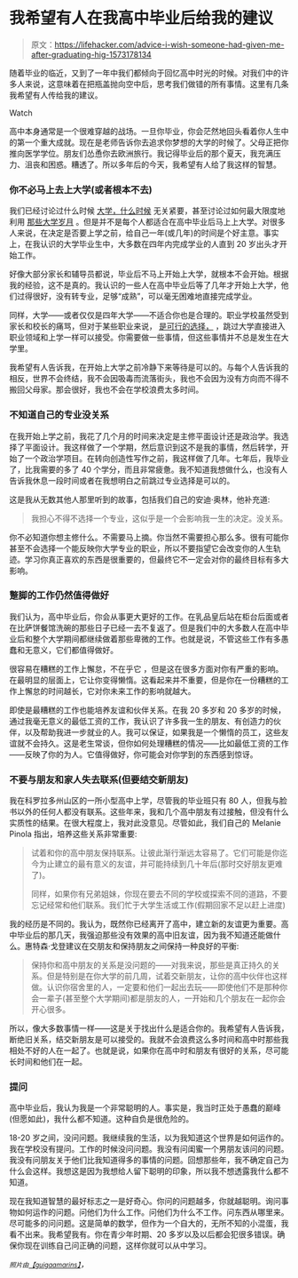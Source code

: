 # 我希望有人在我高中毕业后给我的建议

> 原文：<https://lifehacker.com/advice-i-wish-someone-had-given-me-after-graduating-hig-1573178134>

随着毕业的临近，又到了一年中我们都倾向于回忆高中时光的时候。对我们中的许多人来说，这意味着在把瓶盖抛向空中后，思考我们做错的所有事情。这里有几条我希望有人传给我的建议。

Watch

高中本身通常是一个很难穿越的战场。一旦你毕业，你会茫然地回头看着你人生中的第一个重大成就。现在是老师告诉你去追求你梦想的大学的时候了。父母正把你推向医学学位。朋友们怂恿你去欧洲旅行。我记得毕业后的那个夏天，我充满压力、沮丧和困惑。糟透了。所以多年后的今天，我希望有人给了我这样的智慧。

### 你不必马上去上大学(或者根本不去)

我们已经讨论过什么时候 [大学，什么时候](http://lifehacker.com/how-to-get-by-without-a-college-degree-and-when-you-ne-1120356954) 无关紧要，甚至讨论过如何最大限度地利用 [那些大学岁月](http://lifehacker.com/how-to-make-the-most-of-your-college-years-1275838699) 。但是并不是每个人都适合在高中毕业后马上上大学。对很多人来说，在决定是否要上学之前，给自己一年(或几年)的时间是个好主意。事实上，在我认识的大学毕业生中，大多数在四年内完成学业的人直到 20 岁出头才开始工作。

好像大部分家长和辅导员都说，毕业后不马上开始上大学，就根本不会开始。根据我的经验，这不是真的。我认识的一些人在高中毕业后等了几年才开始上大学，他们过得很好，没有转专业，足够“成熟”，可以毫无困难地直接完成学业。

同样，大学——或者仅仅是四年大学——不适合你也是合理的。职业学校虽然受到家长和校长的痛骂，但对于某些职业来说， [是可行的选择，](http://lifehacker.com/trade-school-might-be-a-better-choice-than-college-her-1484086007) ，跳过大学直接进入职业领域和上学一样可以接受。你需要做一些事情，但这些事情并不总是发生在大学里。

我希望有人告诉我，在开始上大学之前冷静下来等待是可以的。与每个人告诉我的相反，世界不会终结，我不会因吸毒而流落街头，我也不会因为没有方向而不得不搬回父母家。那会很好，我也不会在学校浪费太多时间。

### 不知道自己的专业没关系

在我开始上学之前，我花了几个月的时间来决定是主修平面设计还是政治学。我选择了平面设计。我这样做了一个学期，然后意识到这不是我的事情，然后转学，开始了一个政治学项目。在转向创造性写作之前，我这样做了几年。七年后，我毕业了，比我需要的多了 40 个学分，而且非常疲惫。我不知道我想做什么，也没有人告诉我休息一段时间或者在我想明白之前跳过专业选择是可以的。

这是我从无数其他人那里听到的故事，包括我们自己的安迪·奥林，他补充道:

> 我担心不得不选择一个专业，这似乎是一个会影响我一生的决定。没关系。

你不必知道你想主修什么。不需要马上摘。你当然不需要担心那么多。很有可能你甚至不会选择一个能反映你大学专业的职业，所以不要指望它会改变你的人生轨迹。学习你真正喜欢的东西是很重要的，但最终它不一定会对你的最终目标有多大影响。

### 蹩脚的工作仍然值得做好

我们认为，高中毕业后，你会从事更大更好的工作。在乳品皇后站在柜台后面或者在比萨饼餐馆洗碗的那些日子已经一去不复返了。但是我们中的大多数人在高中毕业后和整个大学期间都继续做着那些卑微的工作。也就是说，不管这些工作有多愚蠢和无意义，它们都值得做好。

很容易在糟糕的工作上懈怠，不在乎它 ，但是这在很多方面对你有严重的影响。在最明显的层面上，它让你变得懒惰。这看起来并不重要，但是你在一份糟糕的工作上懈怠的时间越长，它对你未来工作的影响就越大。

即使是最糟糕的工作也能培养友谊和伙伴关系。在我 20 多岁和 20 多岁的时候，通过我毫无意义的最低工资的工作，我认识了许多我一生的朋友、有创造力的伙伴，以及帮助我进一步就业的人。我可以保证，如果我是一个懒惰的员工，这些友谊就不会持久。这是老生常谈，但你如何处理糟糕的情况——比如最低工资的工作——反映了你的为人。它值得做好，你可能会对你学到的东西感到惊讶。

### 不要与朋友和家人失去联系(但要结交新朋友)

我在科罗拉多州山区的一所小型高中上学，尽管我的毕业班只有 80 人，但我与脸书以外的任何人都没有联系。这些年来，我和几个高中朋友有过接触，但没有什么实质性的结果。在很大程度上，我对此没意见。尽管如此，我们自己的 Melanie Pinola 指出，培养这些关系非常重要:

> 试着和你的高中朋友保持联系。让彼此渐行渐远太容易了。它们可能是你迄今为止建立的最有意义的友谊，并可能持续到几十年后(那时交好朋友更难了)。
> 
> 同样，如果你有兄弟姐妹，你现在要去不同的学校或探索不同的道路，不要忘记经常和他们联系。我们忙于大学生活或工作(假期回家不足以赶上进度)

我的经历是不同的。我认为，既然你已经离开了高中，建立新的友谊更为重要。高中毕业后的那几天，我强迫那些没有效果的高中旧友谊，因为我不知道还能做什么。惠特森·戈登建议在交朋友和保持朋友之间保持一种良好的平衡:

> 保持你和高中朋友的关系是没问题的——对我来说，那些是真正持久的关系。但是特别是在你大学的前几周，试着交新朋友，让你的高中伙伴也这样做。认识你宿舍里的人，一定要和他们一起出去玩——即使他们不是那种你会一辈子(甚至整个大学期间)都是朋友的人，一开始和几个朋友在一起你会开心很多。

所以，像大多数事情一样——这是关于找出什么是适合你的。我希望有人告诉我，断绝旧关系，结交新朋友是可以接受的。我就不会浪费这么多时间和高中时那些我相处不好的人在一起了。也就是说，如果你在高中时和朋友有很好的关系，尽可能长时间和他们在一起。

### 提问

高中毕业后，我认为我是一个非常聪明的人。事实是，我当时正处于愚蠢的巅峰(但愿如此)，我什么都不知道。这种自负是很危险的。

18-20 岁之间，没问问题。我继续我的生活，以为我知道这个世界是如何运作的。我在学校没有提问。工作的时候没问问题。我没有问闺蜜一个男朋友该问的问题。我没有问朋友关于他们比我知道得多的事情的问题。回想那些年，我不确定自己为什么会这样。我想这是因为我想给人留下聪明的印象，所以我不想透露我什么都不知道。

现在我知道智慧的最好标志之一是好奇心。你问的问题越多，你就越聪明。询问事物如何运作的问题。问他们为什么工作。问他们为什么不工作。问东西从哪里来。尽可能多的问问题。这是简单的数学，但作为一个自大的，无所不知的小混蛋，我看不出来。我希望我有。你在青少年时期、20 多岁以及以后都会犯很多错误。确保你现在训练自己问正确的问题，这样你就可以从中学习。

<small>*照片由*</small>[<small>*【guigaamarins】*</small>](http://www.shutterstock.com/pic-137600858/stock-photo-green-chalkboard.html?src=yjGUQ4fvUeFJFWfPnqpwyA-1-31)*，*